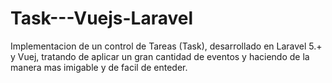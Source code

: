 # Task---Vuejs-Laravel
Implementacion de un control de Tareas (Task), desarrollado en Laravel 5.+ y Vuej, tratando de aplicar un gran cantidad de eventos y haciendo de la manera mas imigable y de facil de enteder.
